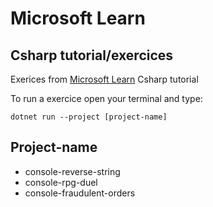 # Microsoft Learn

## Csharp tutorial/exercices

Exerices from [Microsoft Learn](https://docs.microsoft.com/en-us/learn/) Csharp tutorial

To run a exercice open your terminal and type:

```console
dotnet run --project [project-name]
```

## Project-name

* console-reverse-string
* console-rpg-duel
* console-fraudulent-orders
